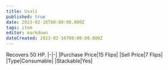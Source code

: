 ```yaml
---
title: Usali
published: true
date: 2023-02-16T00:00:00.000Z
tags: item
editor: markdown
dateCreated: 2023-02-16T00:00:00.000Z
---
```


Recovers 50 HP.
|-|-|
|Purchase Price|15 Flips|
|Sell Price|7 Flips|
|Type|Consumable|
|Stackable|Yes|

